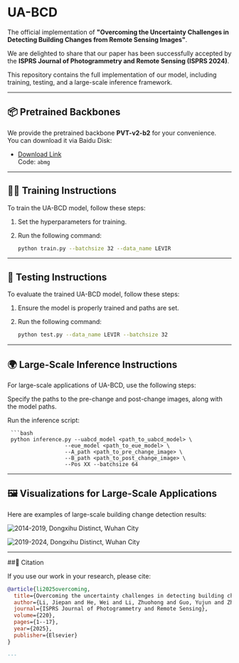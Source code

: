 # UA-BCD

The official implementation of **"Overcoming the Uncertainty Challenges in Detecting Building Changes from Remote Sensing Images"**.

We are delighted to share that our paper has been successfully accepted by the **ISPRS Journal of Photogrammetry and Remote Sensing (ISPRS 2024)**.

This repository contains the full implementation of our model, including training, testing, and a large-scale inference framework.

---

## 📦 Pretrained Backbones

We provide the pretrained backbone **PVT-v2-b2** for your convenience.  
You can download it via Baidu Disk:

- [Download Link](https://pan.baidu.com/s/16sA3ZejzcItAWa2JE1G6vg?pwd=abmg)  
  Code: `abmg`

---

## 🏋️‍♀️ Training Instructions

To train the UA-BCD model, follow these steps:

1. Set the hyperparameters for training.
2. Run the following command:

   ```bash
   python train.py --batchsize 32 --data_name LEVIR
   
---

## 🧪 Testing Instructions

To evaluate the trained UA-BCD model, follow these steps:

1. Ensure the model is properly trained and paths are set.
2. Run the following command:

   ```bash
   python test.py --data_name LEVIR --batchsize 32

---

## 🌍 Large-Scale Inference Instructions

For large-scale applications of UA-BCD, use the following steps:

Specify the paths to the pre-change and post-change images, along with the model paths.

Run the inference script:

     ```bash
     python inference.py --uabcd_model <path_to_uabcd_model> \
                      --eue_model <path_to_eue_model> \
                      --A_path <path_to_pre_change_image> \
                      --B_path <path_to_post_change_image> \
                      --Pos XX --batchsize 64
---

## 🖼️ Visualizations for Large-Scale Applications


Here are examples of large-scale building change detection results:

![2014-2019, Dongxihu Distinct, Wuhan City](2014_2019.png)

![2019-2024, Dongxihu Distinct, Wuhan City](2019_2024.png)

---

##📜 Citation

If you use our work in your research, please cite:

  ```bibtex
  @article{li2025overcoming,
    title={Overcoming the uncertainty challenges in detecting building changes from remote sensing images},
    author={Li, Jiepan and He, Wei and Li, Zhuohong and Guo, Yujun and Zhang, Hongyan},
    journal={ISPRS Journal of Photogrammetry and Remote Sensing},
    volume={220},
    pages={1--17},
    year={2025},
    publisher={Elsevier}
  }
  
---
